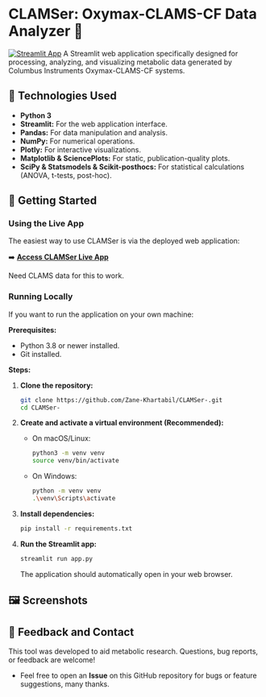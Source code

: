 # CLAMSer: Oxymax-CLAMS-CF Data Analyzer 🧬

[![Streamlit App](https://static.streamlit.io/badges/streamlit_badge_black_white.svg)](clamser.streamlit.app) 
A Streamlit web application specifically designed for processing, analyzing, and visualizing metabolic data generated by Columbus Instruments Oxymax-CLAMS-CF systems.


## 🚀 Technologies Used

*   **Python 3**
*   **Streamlit:** For the web application interface.
*   **Pandas:** For data manipulation and analysis.
*   **NumPy:** For numerical operations.
*   **Plotly:** For interactive visualizations.
*   **Matplotlib & SciencePlots:** For static, publication-quality plots.
*   **SciPy & Statsmodels & Scikit-posthocs:** For statistical calculations (ANOVA, t-tests, post-hoc).

## 🏁 Getting Started

### Using the Live App

The easiest way to use CLAMSer is via the deployed web application:

➡️ **[Access CLAMSer Live App](clamser.streamlit.app)** 

Need CLAMS data for this to work.

### Running Locally

If you want to run the application on your own machine:

**Prerequisites:**
*   Python 3.8 or newer installed.
*   Git installed.

**Steps:**

1.  **Clone the repository:**
    ```bash
    git clone https://github.com/Zane-Khartabil/CLAMSer-.git
    cd CLAMSer-
    ```

2.  **Create and activate a virtual environment (Recommended):**
    *   On macOS/Linux:
        ```bash
        python3 -m venv venv
        source venv/bin/activate
        ```
    *   On Windows:
        ```bash
        python -m venv venv
        .\venv\Scripts\activate
        ```

3.  **Install dependencies:**
    ```bash
    pip install -r requirements.txt
    ```

4.  **Run the Streamlit app:**
    ```bash
    streamlit run app.py
    ```
    The application should automatically open in your web browser.

## 🖼️ Screenshots

## 💬 Feedback and Contact

This tool was developed to aid metabolic research. Questions, bug reports, or feedback are welcome!

*   Feel free to open an **Issue** on this GitHub repository for bugs or feature suggestions, many thanks.

